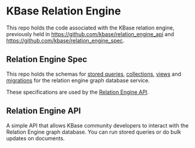 # KBase Relation Engine

This repo holds the code associated with the KBase relation engine, previously held in https://github.com/kbase/relation_engine_api and https://github.com/kbase/relation_engine_spec.

## Relation Engine Spec

This repo holds the schemas for [stored queries](spec/stored_queries), [collections](spec/collections), [views](spec/views) and [migrations](spec/migrations) for the relation engine graph database service.

These specifications are used by the [Relation Engine API](relation_engine_server).

## Relation Engine API

A simple API that allows KBase community developers to interact with the Relation Engine graph database. You can run stored queries or do bulk updates on documents.

